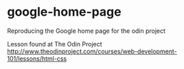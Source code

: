 # google-home-page
Reproducing the Google home page for the odin project

Lesson found at The Odin Project
http://www.theodinproject.com/courses/web-development-101/lessons/html-css